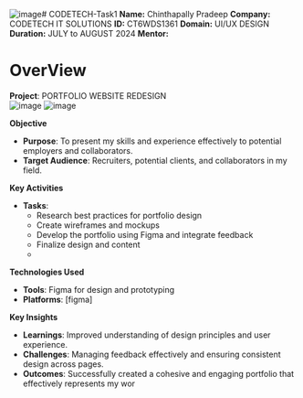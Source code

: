 ![image](https://github.com/user-attachments/assets/5b52b20d-9eaf-4a39-a7c4-a79c515b14e4)# CODETECH-Task1
**Name:** Chinthapally Pradeep
**Company:** CODETECH IT SOLUTIONS
**ID:** CT6WDS1361
**Domain:** UI/UX DESIGN
**Duration:** JULY to AUGUST 2024
**Mentor:** 
# OverView
**Project**: PORTFOLIO WEBSITE REDESIGN\
![image](https://github.com/user-attachments/assets/498228f9-0c00-41e5-a863-b2292ea19db5)
![image](https://github.com/user-attachments/assets/56d17ff5-ccf0-4caf-8c05-e899dcac64b3)



**Objective**
- **Purpose**: To present my skills and experience effectively to potential employers and collaborators.
- **Target Audience**: Recruiters, potential clients, and collaborators in my field.

**Key Activities** 
- **Tasks**: 
  - Research best practices for portfolio design
  - Create wireframes and mockups
  - Develop the portfolio using Figma and integrate feedback
  - Finalize design and content
  - 
**Technologies Used** 
- **Tools**: Figma for design and prototyping
- **Platforms**: [figma]

**Key Insights** 
- **Learnings**: Improved understanding of design principles and user experience.
- **Challenges**: Managing feedback effectively and ensuring consistent design across pages.
- **Outcomes**: Successfully created a cohesive and engaging portfolio that effectively represents my wor
